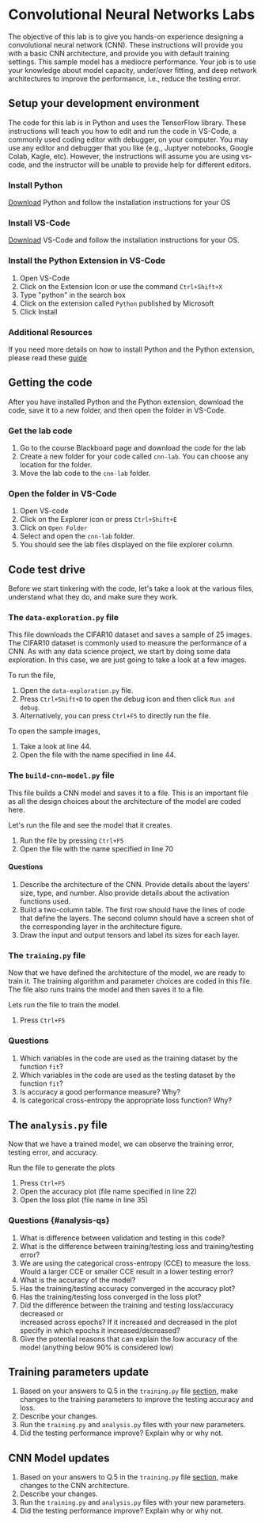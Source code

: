 # Convolutional Neural Networks Labs

The objective of this lab is to give you hands-on experience designing a convolutional neural network (CNN).
These instructions will provide you with a basic CNN architecture, and provide you with default training
settings. This sample model has a mediocre performance. Your job is to use your knowledge about
model capacity, under/over fitting, and deep network architectures to improve the performance, i.e.,
reduce the testing error.   

## Setup your development environment
The code for this lab is in Python and uses the TensorFlow library. These instructions will teach you how
to edit and run the code in VS-Code, a commonly used coding editor with debugger, on your computer. 
You may use any editor and debugger that you like (e.g., Juptyer notebooks, Google Colab, Kagle, etc).
However, the instructions will assume you are using vs-code, and the instructor will be unable to provide
help for different editors. 

### Install Python 
[Download](https://www.python.org/downloads/) Python and follow the installation instructions for your OS

### Install VS-Code
[Download](https://code.visualstudio.com/Download) VS-Code and follow the installation instructions for your OS.

### Install the Python Extension in VS-Code
1. Open VS-Code 
2. Click on the Extension Icon or use the command `Ctrl+Shift+X`
3. Type "python" in the search box
4. Click on the extension called `Python` published by Microsoft
5. Click Install

### Additional Resources
If you need more details on how to install Python and the Python extension, please read these 
[guide](https://code.visualstudio.com/docs/python/python-tutorial)


## Getting the code 
After you have installed Python and the Python extension, download the code, save it to a new
folder, and then open the folder in VS-Code.

### Get the lab code
1. Go to the course Blackboard page and download the code for the lab 
2. Create a new folder for your code called `cnn-lab`. You can choose any location for the folder. 
3. Move the lab code to the `cnn-lab` folder. 

### Open the folder in VS-Code
1. Open VS-code
2. Click on the Explorer icon or press `Ctrl+Shift+E`
3. Click on `Open Folder`
4. Select and open the `cnn-lab` folder. 
5. You should see the lab files displayed on the file explorer column. 

## Code test drive
Before we start tinkering with the code, let's take a look at the various files, understand
what they do, and make sure they work.  

### The `data-exploration.py` file
This file downloads the CIFAR10 dataset and saves a sample of 25 images. The CIFAR10 dataset is
commonly used to measure the performance of a CNN.  As with any data science project, we start by doing
some data exploration. In this case, we are just going to take a look at a few images. 

To run the file, 
1. Open the `data-exploration.py` file. 
2. Press `Ctrl+Shift+D` to open the debug icon and then click `Run and debug`.
2. Alternatively, you can press `Ctrl+F5` to directly run the file.   

To open the sample images, 
1. Take a look at line 44. 
2. Open the file with the name specified in line 44. 

### The `build-cnn-model.py` file
This file builds a CNN model and saves it to a file. This is an important file as all the
design choices about the architecture of the model are coded here. 

Let's run the file and see the model that it creates. 
1. Run the file by pressing `Ctrl+F5`
2. Open the file with the name specified in line 70

#### Questions
1. Describe the architecture of the CNN. Provide details about the layers' size, type, and number. Also
   provide details about the activation functions used. 
2. Build a two-column table. The first row should have the lines of code that define the layers. The
   second column should have a screen shot of the corresponding layer in the architecture figure.
3. Draw the input and output tensors and label its sizes for each layer. 

### The `training.py` file
Now that we have defined the architecture of the model, we are ready to train it. The training algorithm
and parameter choices are coded in this file. The file also runs trains the model and then saves it to a
file. 

Lets run the file to train the model. 
1. Press `Ctrl+F5`

### Questions
1. Which variables in the code are used as the training dataset by the function `fit`?
2. Which variables in the code are used as the testing dataset by the function `fit`?
3. Is accuracy a good performance measure? Why?
4. Is categorical cross-entropy the appropriate loss function?  Why?

## The `analysis.py` file
Now that we have a trained model, we can observe the training error, testing error, and accuracy. 

Run the file to generate the plots
1. Press `Ctrl+F5`
2. Open the accuracy plot (file name specified in line 22)
3. Open the loss plot (file name in line 35)

### Questions {#analysis-qs}
1. What is difference between validation and testing in this code? 
2. What is the difference between training/testing loss and training/testing error?
3. We are using the categorical cross-entropy (CCE) to measure the loss. 
   Would a larger CCE or smaller CCE result in a lower testing error?  
4. What is the accuracy of the model?
5. Has the training/testing accuracy converged in the accuracy plot?
6. Has the training/testing loss converged  in the loss plot?
7. Did the difference between the training and testing loss/accuracy decreased or     
   increased across epochs? If it increased and decreased in the plot specify in which
   epochs it increased/decreased? 
8. Give the potential reasons that can explain the low accuracy of the model (anything 
   below 90% is considered low)

## Training parameters update 

1. Based on your answers to Q.5 in the `training.py` file [section](#analysis-qs), 
   make changes to the training parameters to improve the testing accuracy and loss. 
2. Describe your changes. 
3. Run the `training.py` and `analysis.py` files with your new parameters. 
4. Did the testing performance improve? Explain why or why not. 

## CNN Model updates
1. Based on your answers to Q.5 in the `training.py` file [section](#analysis-qs), make changes to the
   CNN architecture. 
2. Describe your changes. 
3. Run the `training.py` and `analysis.py` files with your new parameters. 
4. Did the testing performance improve? Explain why or why not. 
